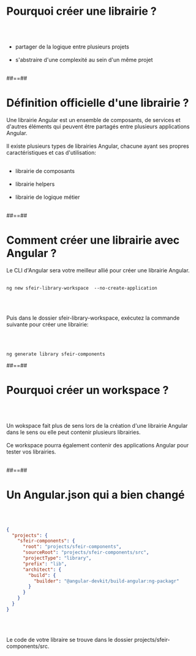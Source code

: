 # Pourquoi créer une librairie ?

<br/><br/>

- partager de la logique entre plusieurs projets <br/><br/>
- s'abstraire d'une complexité au sein d'un même projet <br/><br/>

##==##

# Définition officielle d'une librairie ?

Une librairie Angular est un ensemble de composants, de services et d'autres éléments qui peuvent être partagés entre plusieurs applications Angular. <br/><br/> 
Il existe plusieurs types de librairies Angular, chacune ayant ses propres caractéristiques et cas d'utilisation:
<br/><br/>

- librairie de composants <br/><br/>
- librairie helpers <br/><br/>
- librairie de logique métier <br/><br/>

##==##

<!-- .slide: class="with-code inconsolata" -->
# Comment créer une librairie avec Angular ?

Le CLI d'Angular sera votre meilleur allié pour créer une librairie Angular. <br/><br/>

```shell
ng new sfeir-library-workspace  --no-create-application
```
<!-- .element: class="big-code" -->

<br/><br/>

Puis dans le dossier sfeir-library-workspace, exécutez la commande suivante pour créer une librairie:

<br/><br/>

```shell
ng generate library sfeir-components
```
<!-- .element: class="big-code" -->

##==##

# Pourquoi créer un workspace ?

<br/><br/>

Un wokspace fait plus de sens lors de la création d'une librairie Angular dans le sens ou elle peut contenir plusieurs librairies. <br/><br/>
Ce workspace pourra également contenir des applications Angular pour tester vos librairies. <br/><br/>


##==##

<!-- slide: class="with-code inconsolata" -->
# Un Angular.json qui a bien changé

<br/><br/>

```json
{
  "projects": {
    "sfeir-components": {
      "root": "projects/sfeir-components",
      "sourceRoot": "projects/sfeir-components/src",
      "projectType": "library",
      "prefix": "lib",
      "architect": {
        "build": {
          "builder": "@angular-devkit/build-angular:ng-packagr"
        }
      }
    }
  }
}
```
<!-- .element: class="big-code" -->

<br/><br/>

Le code de votre libraire se trouve dans le dossier projects/sfeir-components/src. <br/><br/>


